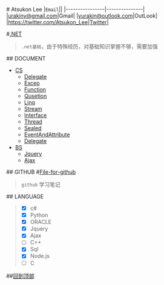 #<a name ="title"/>    Atsukon Lee
|`Email`||
|----------------|---------------|
|urakiny@gmail.com|Gmail|
|yurakin@outlook.com|OutLook|
|https://twitter.com/Atsukon_Lee|Twitter|


#[.NET](https://github.com/Aisuko/.net/ ".NET")

> `.net基础`，由于特殊经历，对基础知识掌握不够，需要加强

##<a name="index"/>     DOCUMENT
* [CS](./CS)
    * [Delegate]( "委托")
    * [Excep]( "异常")
    * [Function]("排序函数")
    * [Qusetion]("面试问题")
    * [Linq]("Linq")
    * [Stream]("串行与解串")
    * [Interface]("接口")
    * [Thread]("线程")
    * [Sealed]("密封类")
    * [EventAndAttribute]("事件和特性")
    * [Delegate]("委托")
* [BS](./BS)
    * [Jquery]()
    * [Ajax]()


##<a name="request"/>     GITHUB
#[File-for-github](https://github.com/Aisuko/.net/tree/File-for-github "file for github")
> `github` 学习笔记

##<a name="language"/>    LANGUAGE 
>   -   [x] c#
>   -   [x] Python
>   -   [x] ORACLE
>   -   [x] Jquery
>   -   [X] Ajax
>   -   [ ] C++
>   -   [x] Sql
>   -   [x] Node.js
>   -   [ ] C


##[回到顶部](#title)   